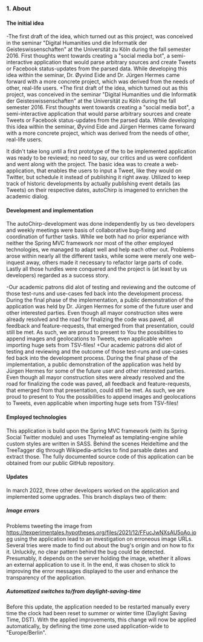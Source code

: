 ### 1. About
 #### The initial idea
-The first draft of the idea, which turned out as this project, was conceived in the seminar "Digital Humanities und die Informatik der Geisteswissenschaften" at the Universität zu Köln during the fall semester 2016. First thoughts went towards creating a "social media bot", a semi-interactive application that would parse arbitrary sources and create Tweets or Facebook status-updates from the parsed data. While developing this idea within the seminar, Dr. Øyvind Eide and Dr. Jürgen Hermes came forward with a more concrete project, which was derived from the needs of other, real-life users.
+The first draft of the idea, which turned out as this project, was conceived in the seminar "Digital Humanities und die Informatik der Geisteswissenschaften" at the Universität zu Köln during the fall semester 2016. First thoughts went towards creating a "social media bot", a semi-interactive application that would parse arbitrary sources and create Tweets or Facebook status-updates from the parsed data. While developing this idea within the seminar, Øyvind Eide and Jürgen Hermes came forward with a more concrete project, which was derived from the needs of other, real-life users.
 
 It didn't take long until a first prototype of the to be implemented application was ready to be reviewd; no need to say, our critics and us were confident and went along with the project. The basic idea was to create a web-application, that enables the users to input a Tweet, like they would on Twitter, but schedule it instead of publishing it right away. Utilized to keep track of historic developments by actually publishing event details (as Tweets) on their respective dates, autoChirp is imagened to enrichen the academic dialog.
 
 #### Development and implementation
 The autoChirp-development was done independently by us two developers and weekly meetings were basis of collaborative bug-fixing and coordination of further tasks. While we both had no prior experiance with neither the Spring MVC framework nor most of the other employed technologies, we managed to adapt well and help each other out. Problems arose within nearly all the different tasks, while some were merely one web-inquest away, others made it necessary to refactor large parts of code. Lastly all those hurdles were conquered and the project is (at least by us developers) regarded as a success story.
 
-Our academic patrons did alot of testing and reviewing and the outcome of those test-runs and use-cases fed back into the development process. During the final phase of the implementation, a public demonstration of the application was held by Dr. Jürgen Hermes for some of the future user and other interested parties. Even though all mayor construction sites were already resolved and the road for finalizing the code was paved, all feedback and feature-requests, that emerged from that presentation, could still be met. As such, we are proud to present to You the possibilities to append images and geolocations to Tweets, even applicable when importing huge sets from TSV-files!
+Our academic patrons did alot of testing and reviewing and the outcome of those test-runs and use-cases fed back into the development process. During the final phase of the implementation, a public demonstration of the application was held by Jürgen Hermes for some of the future user and other interested parties. Even though all mayor construction sites were already resolved and the road for finalizing the code was paved, all feedback and feature-requests, that emerged from that presentation, could still be met. As such, we are proud to present to You the possibilities to append images and geolocations to Tweets, even applicable when importing huge sets from TSV-files!
 
 #### Employed technologies
 This application is build upon the Spring MVC framework (with its Spring Social Twitter module) and uses Thymeleaf as templating-engine while custom styles are written in SASS. Behind the scenes Heideltime and the TreeTagger dig through Wikipedia-articles to find parsable dates and extract those. The fully documented source code of this application can be obtained from our public GitHub repository.

 #### Updates
 In march 2022, three other developers worked on the application and implemented some upgrades. This branch displays two of them:

 ##### Image errors
 Problems tweeting the image from https://texperimentales.hypotheses.org/files/2021/12/FFucJwNXsAU5oAo.jpeg using the application lead to an investigation on erroneous image URLs. Several tries were made to find out about the bug's origin and on how to fix it. Unluckily, no clear pattern behind the bug could be detected. Presumably, it depends on the server holding the image, whether it allows an external application to use it. In the end, it was chosen to stick to improving the error messages displayed to the user and enhance the transparency of the application.

 ##### Automatized switches to/from daylight-saving-time
 Before this update, the application needed to be restarted manually every time the clock had been reset to summer or winter time (Daylight Saving Time, DST). With the applied improvements, this change will now be applied automatically, by defining the time zone used application-wide to "Europe/Berlin".
